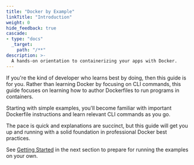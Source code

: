 ```yaml
---
title: "Docker by Example"
linkTitle: "Introduction"
weight: 0
hide_feedback: true
cascade:
- type: "docs"
  _target:
    path: "/**"
description: >-
  A hands-on orientation to containerizing your apps with Docker.
---
```


If you're the kind of developer who learns best by doing, then this guide is for
you. Rather than learning Docker by focusing on CLI commands, this guide focuses
on learning how to author Dockerfiles to run programs in containers.

Starting with simple examples, you'll become familiar with important Dockerfile
instructions and learn relevant CLI commands as you go.

The pace is quick and explanations are succinct, but this guide will get you up
and running with a solid foundation in professional Docker best practices.

See [Getting Started](getting-started) in the next section to prepare for
running the examples on your own.
